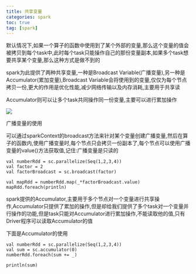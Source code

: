 ```yaml
---
title: 共享变量
categories: spark   
toc: true  
tag: [spark]
---
```



默认情况下,如果一个算子的函数中使用到了某个外部的变量,那么这个变量的值会被拷贝到每个task中,此时每个task只能操作自己的那份变量副本,如果多个task想要共享某个变量,那么这种方式是做不到的

spark为此提供了两种共享变量,一种是Broadcast Variable(广播变量),另一种是Accumulator(累加变量),Broadcast Variable会将使用到的变量,仅仅为每个节点拷贝一份,更大的作用是优化性能,减少网络传输以及内存消耗,主要用于共享读

Accumulator则可以让多个task共同操作同一份变量,主要可以进行累加操作


<!--more-->

![](http://ols7leonh.bkt.clouddn.com//assert/img/bigdata/spark从入门到精通_笔记/共享变量的工作原理.png)

广播变量的使用

可以通过sparkContext的broadcast方法来针对某个变量创建广播变量,然后在算子的函数内,使用广播变量时,每个节点只会拷贝一份副本了,每个节点可以使用广播变量的value()方法获取值,记住:广播变量是只读的
```
val numberRdd = sc.parallelize(Seq(1,2,3,4))
val factor = 2
val factorBroadcast = sc.broadcast(factor)

val mapRdd = numberRdd.map(_*factorBroadcast.value)
mapRdd.foreach(println)

```


spark提供的Accumulator,主要用于多个节点对一个变量进行共享操作,Accumulator只提供了累加的操作,但是却给我们提供了多个task对一个变量并行操作的功能,但是task只能对Accumulator进行累加操作,不能读取他的值,只有Driver程序可以读取Accumulator的值

下面是Accumulator的使用
```
val numberRdd = sc.parallelize(Seq(1,2,3,4))
val sum = sc.accumulator(0)
numberRdd.foreach(sum += _)

println(sum)
```




